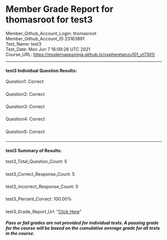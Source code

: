 # Member Grade Report for thomasroot for test3  
   
Member_Github_Account_Login: thomasroot  
Member_Github_Account_ID 23163891  
Test_Name: test3  
Test_Date: Mon Jun  7 16:09:26 UTC 2021  
Course_URL: https://modernappsninja.github.io/vspheretanzu101_vt7301/  
   
---  
#### test3 Individual Question Results:  
Question1: Correct  
#####  
Question2: Correct  
#####  
Question3: Correct  
#####  
Question4: Correct  
#####  
Question5: Correct  
#####  
---  
#### test3 Summary of Results:  
test3_Total_Question_Count: 5  
#####  
test3_Correct_Response_Count: 5  
#####  
test3_Incorrect_Response_Count: 0  
#####  
test3_Percent_Correct: 100.00%  
#####  
test3_Grade_Report_Url: "[Click Here](https://github.com/modernappsninjas/thomasroot/blob/main/static/userdata/courses/vspheretanzu101_vt7301/grade_report.pr666.test3.md)"
##### Pass or fail grades are not provided for individual tests. A passing grade for the course will be based on the cumulative average grade for all tests in the course.  

